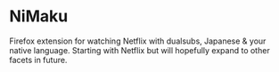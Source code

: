 # NiMaku

Firefox extension for watching Netflix with dualsubs, Japanese & your native language.
Starting with Netflix but will hopefully expand to other facets in future.
